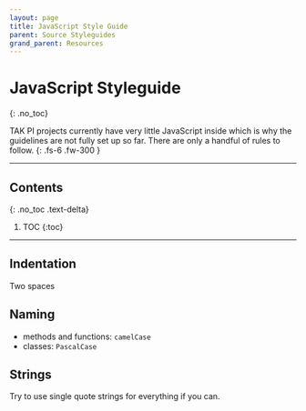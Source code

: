 ```yaml
--- 
layout: page
title: JavaScript Style Guide
parent: Source Styleguides
grand_parent: Resources 
--- 
```


# JavaScript Styleguide
{: .no_toc}

TAK PI projects currently have very little JavaScript inside which is why the guidelines are not fully set up so far. There are only a handful of rules to follow.
{: .fs-6 .fw-300 }

---
## Contents
{: .no_toc .text-delta}

1. TOC
{:toc}
---

## Indentation

Two spaces

## Naming

   - methods and functions: ```camelCase```
   - classes: ```PascalCase```

## Strings

Try to use single quote strings for everything if you can.
